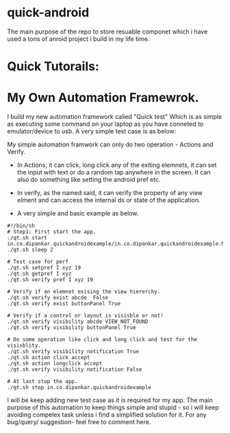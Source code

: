 # quick-android
The main purpose of the repo to store resuable componet which i have used a tons of anroid project i build in my life time. 

# Quick Tutorails:



# My Own Automation Framewrok.
I build my new automation framework called "Quick test" Which is as simple as executing some command on your laptop as you have conneted to emulator/device to usb. A very simple test case is as below:

My simple automation framwork can only do two operation - Actions and Verify. 
- In Actions, it can click, long click any of the exiting elemnets, it can set the input with text or do a random tap anywhere in the screen. It can also do something like setting the android pref etc. 
- In verify, as the named said, it can verify the property of any view elment and can access the internal ds or state of the application. 

- A very simple and basic example as below.

```
#!/bin/sh
# Step1: First start the app.
./qt.sh start in.co.dipankar.quickandroidexample/in.co.dipankar.quickandroidexample.MainActivity
./qt.sh sleep 2

# Test case for perf
./qt.sh setpref I xyz 19
./qt.sh getpref I xyz
./qt.sh verify pref I xyz 19

# Verify if an elemnet exising the view hiererchy.
./qt.sh verify exist abcde  False
./qt.sh verify exist buttonPanel True

# Verify if a control or layout is visisble or not!
./qt.sh verify visibility abcde VIEW_NOT_FOUND
./qt.sh verify visibility buttonPanel True

# Do some operation like click and long click and test for the visisblity.
./qt.sh verify visibility notification True
./qt.sh action click accept
./qt.sh action longclick accept
./qt.sh verify visibility notification False

# At last stop the app. 
./qt.sh stop in.co.dipankar.quickandroidexample
```

I will be keep adding new test case as it is required for my app. The main purpose of this automation to keep things simple and stupid - so i will keep avoiding compelex task unless i find a simplified solution for it. For any bug/query/ suggestion- feel free to comment here.
